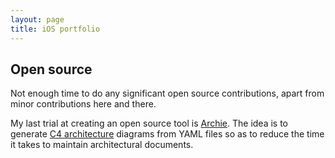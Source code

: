 ```yaml
---
layout: page
title: iOS portfolio
---
```


## Open source

Not enough time to do any significant open source contributions, apart from minor
contributions here and there.

My last trial at creating an open source tool is [Archie](https://github.com/joseprl89/Archie).
The idea is to generate [C4 architecture](https://www.structurizr.com/help/c4) diagrams
from YAML files so as to reduce the time it takes to maintain architectural documents.
